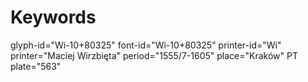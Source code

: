 # Keywords
glyph-id="Wi-10+80325"
font-id="Wi-10+80325"
printer-id="Wi"
printer="Maciej Wirzbięta"
period="1555/7-1605"
place="Kraków"
PT plate="563"
